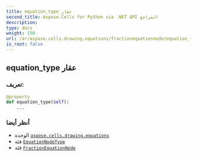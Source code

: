 ```yaml
---
title: equation_type عقار
second_title: Aspose.Cells for Python via .NET API المراجع
description:
type: docs
weight: 150
url: /ar/aspose.cells.drawing.equations/fractionequationnode/equation_type/
is_root: false
---
```

##  equation_type عقار
###  تعريف:
```python
@property
def equation_type(self):
    ...
```

###  أنظر أيضا
* الوحدة [`aspose.cells.drawing.equations`](../../)
* فئة [`EquationNodeType`](/cells/python-net/ar/aspose.cells.drawing.equations/equationnodetype)
* فئة [`FractionEquationNode`](/cells/python-net/ar/aspose.cells.drawing.equations/fractionequationnode)
